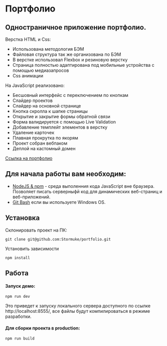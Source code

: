Портфолио
===
Одностраничное приложение портфолио.
---

Верстка HTML и Css:
- Использована методология БЭМ
- Файловая структура так же организована по БЭМ
- В верстке использовал Flexbox и резиновую верстку
- Страница полностью адаптирована под мобильные устройства с помощью медиазапросов
- Css анимации

На JavaScript реализовано:
- Бесшовный интерфейс с переключением по кнопкам
- Слайдер проектов
- Слайдер на основной странице
- Кнопка скролла к шапке страницы
- Открытие и закрытие формы обратной связи
- Форма валидируется с помощью Live Validation
- Добавление темплейт элементов в верстку
- Удаление карточек
- Плавная прокрутка по якорям
- Проект собран вебпаком
- Деплой на кастомный домен


[Ссылка на портфолио](https://alex-k.ru)

## Для начала работы вам необходим:

- <a href="https://nodejs.org/en/">NodeJS & npm<a> - среда выполенния кода JavaScript вне браузера. Позволяет писать серверныфй код для динамических веб-страниц и веб-приложений.
- <a href="https://gitforwindows.org/">Git Bash<a> если вы используете Windows OS.

## Установка

Склонировать проект на ПК:

    git clone git@github.com:Stormuke/portfolio.git

Установить зависимости

    npm install

## Работа

#### Запуск демо:

    npm run dev
    
Это приведет к запуску локального сервера доступного по ссылке http://localhost:8555/, все файлы будут компилироваться в режиме разработки.

#### Для сборки проекта в production:

    npm run build
